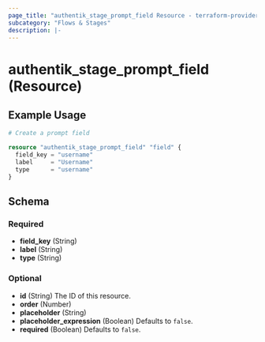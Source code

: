 ```yaml
---
page_title: "authentik_stage_prompt_field Resource - terraform-provider-authentik"
subcategory: "Flows & Stages"
description: |-
---
```


# authentik_stage_prompt_field (Resource)

## Example Usage

```terraform
# Create a prompt field

resource "authentik_stage_prompt_field" "field" {
  field_key = "username"
  label     = "Username"
  type      = "username"
}
```

<!-- schema generated by tfplugindocs -->
## Schema

### Required

- **field_key** (String)
- **label** (String)
- **type** (String)

### Optional

- **id** (String) The ID of this resource.
- **order** (Number)
- **placeholder** (String)
- **placeholder_expression** (Boolean) Defaults to `false`.
- **required** (Boolean) Defaults to `false`.
